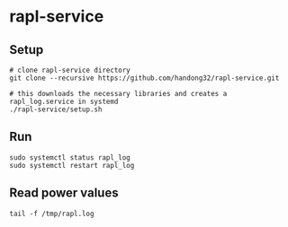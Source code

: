 # rapl-service

## Setup
```
# clone rapl-service directory
git clone --recursive https://github.com/handong32/rapl-service.git

# this downloads the necessary libraries and creates a rapl_log.service in systemd
./rapl-service/setup.sh
```

## Run
```
sudo systemctl status rapl_log
sudo systemctl restart rapl_log
```

## Read power values
```
tail -f /tmp/rapl.log
```
